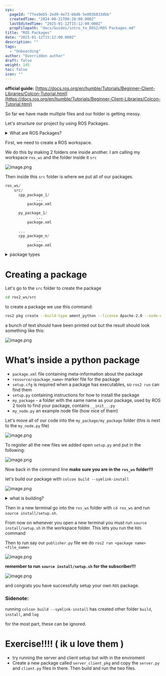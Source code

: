 ```yaml
---
sys:
  pageId: "7fea9eb5-2ed9-4e73-b6d6-5e093b833dbb"
  createdTime: "2024-08-21T00:28:00.000Z"
  lastEditedTime: "2025-01-12T15:12:00.000Z"
  propFilepath: "docs/Guides/intro_to_ROS2/ROS Packages.md"
title: "ROS Packages"
date: "2025-01-12T15:12:00.000Z"
description: ""
tags:
  - "Onboarding"
author: "Overridden author"
draft: false
weight: 145
toc: false
icon: ""
---
```


**official guide:** [https://docs.ros.org/en/humble/Tutorials/Beginner-Client-Libraries/Colcon-Tutorial.html](https://docs.ros.org/en/humble/Tutorials/Beginner-Client-Libraries/Colcon-Tutorial.html)

So far we have made multiple files and our folder is getting messy.

Let's structure our project by using ROS Packages.

<details>

<summary>What are ROS Packages?</summary>

ROS Packages are, as the name implies, packages of code that are highly sharable between ROS developers.

They consist of a folder, `package.xml` file, and source code

```python
      cpp_package_1/
		      ... imagine much code files here ..
          package.xml
```

</details>

First, we need to create a ROS workspace.

We do this by making 2 folders one inside another. I am calling my workspace `ros_ws` and the folder inside it `src`

![image.png](https://prod-files-secure.s3.us-west-2.amazonaws.com/d518164a-d88e-44d1-a4ee-3adb3bd8bce0/70706947-fd18-4537-a67b-e12946812d31/image.png?X-Amz-Algorithm=AWS4-HMAC-SHA256&X-Amz-Content-Sha256=UNSIGNED-PAYLOAD&X-Amz-Credential=ASIAZI2LB466YUQIJKFK%2F20250704%2Fus-west-2%2Fs3%2Faws4_request&X-Amz-Date=20250704T150902Z&X-Amz-Expires=3600&X-Amz-Security-Token=IQoJb3JpZ2luX2VjECYaCXVzLXdlc3QtMiJGMEQCIAeMiL%2Fs7%2BAGqgUn7JSkGkqb3QyWV688HEerAEXq4aYBAiA0pX%2BhcTtEZlYc%2Fj4Puw9tIqIBXA4UhGRMVMQW2ePClCr%2FAwgvEAAaDDYzNzQyMzE4MzgwNSIMpDPWVnD26OAJkNtPKtwD8i2bgSIj9GlRm818O4%2Bime4rL9Vp9d0IOi%2F1pPsV3kEfCfpEwQ8nS75zqE67NpaAHBvbINCFMGHP1h3zydoLbOCOU3RFo%2FnGwYsiSpf7V3dFio5vGDrMGi1tGtQs8fn1jqkINfmnDC0VKvlI3m%2FHYsOQcWuQjZDIWGmEob5%2FEtN4zIEW6TxmhVWuJkzf7%2Ff0gd2ei%2Bny2l%2F95RPP8k6fQA5L2BLM0DYHooNUu3jlhmRqt5FVVy%2FVcD3eQSyo2ru9rv6jLobE8rJ5slQAr3ExglqtDUQ7zi2mnWmMLUC9RqaZH9pIp1vw7FtFu8UrITvq8sMdONuf67LWpnxQiiGubD73NgyjXBzrmM2VXk5ACajS3oilhBopbFvyJCnvRu%2Bxth90zim8I5yhxNNSWo2pLUcCXM%2BDq%2FCfz%2B4xepXCpiidebWBfSf0G9Ki7HyhJcGL7YqAtwg6hJew0vQbks%2BgWgpG6piI6tHh0TBFs%2BzPMkD4srYq73ldLF4ksaLG%2BM%2FrAYpzmAvYgqhfQvSymMQntiXQZ6jEcfyeR1M6i5y9W%2B9gEvcHBmGk9teOC8ap80hwQCvdIA%2B0laPk74B1SCUlRJZtLyyZiF0uUlGRz2CTdEa7OHr7pXpgA7mcZ5gw8MOfwwY6pgENMVDKbgLzpop0zHaQfiCFts708Wxvczuniz3TvtyxOhQPPR42ALwl4fbTn3I9OaSNLbMn2HylK4t7ntSMyHoiAgwlSBcvCmRgKJYHZIdqyh1sYJXhGWdGfQGPKg1jkn9AiWN1UrRiihZYO2zSxpSjAHkQIf4Z5ZBUSA7CG2fdMe6sdTg%2F%2BpFqX8JFVcGYuZ7efx3FcD3mEDkUTmd2zNdwfP0V0I56&X-Amz-Signature=2fd646824a518d1d68702ebaaa1574f81d29e490f8c0ae61221601698322264a&X-Amz-SignedHeaders=host&x-amz-checksum-mode=ENABLED&x-id=GetObject)

Then inside this `src` folder is where we put all of our packages.

```python
ros_ws/
    src/
      cpp_package_1/
		      ...
          package.xml

      py_package_1/
		      ...
          package.xml

      ...
      cpp_package_n/
		      ...
          package.xml

```

<details>

<summary>package types</summary>

packages can be either `C++` or python.

the intern file structure is different for each but for this guide we will stick to creating python packages

</details>

# Creating a package

Let's go to the `src` folder to create the package

```bash
cd ros2_ws/src
```

to create a package we use this command:

```bash
ros2 pkg create --build-type ament_python --license Apache-2.0 --node-name my_node my_package
```

a bunch of text should have been printed out but the result should look something like this:

![image.png](https://prod-files-secure.s3.us-west-2.amazonaws.com/d518164a-d88e-44d1-a4ee-3adb3bd8bce0/e6cf1e3f-8512-4a3e-b131-079f800bf3e8/image.png?X-Amz-Algorithm=AWS4-HMAC-SHA256&X-Amz-Content-Sha256=UNSIGNED-PAYLOAD&X-Amz-Credential=ASIAZI2LB466YUQIJKFK%2F20250704%2Fus-west-2%2Fs3%2Faws4_request&X-Amz-Date=20250704T150902Z&X-Amz-Expires=3600&X-Amz-Security-Token=IQoJb3JpZ2luX2VjECYaCXVzLXdlc3QtMiJGMEQCIAeMiL%2Fs7%2BAGqgUn7JSkGkqb3QyWV688HEerAEXq4aYBAiA0pX%2BhcTtEZlYc%2Fj4Puw9tIqIBXA4UhGRMVMQW2ePClCr%2FAwgvEAAaDDYzNzQyMzE4MzgwNSIMpDPWVnD26OAJkNtPKtwD8i2bgSIj9GlRm818O4%2Bime4rL9Vp9d0IOi%2F1pPsV3kEfCfpEwQ8nS75zqE67NpaAHBvbINCFMGHP1h3zydoLbOCOU3RFo%2FnGwYsiSpf7V3dFio5vGDrMGi1tGtQs8fn1jqkINfmnDC0VKvlI3m%2FHYsOQcWuQjZDIWGmEob5%2FEtN4zIEW6TxmhVWuJkzf7%2Ff0gd2ei%2Bny2l%2F95RPP8k6fQA5L2BLM0DYHooNUu3jlhmRqt5FVVy%2FVcD3eQSyo2ru9rv6jLobE8rJ5slQAr3ExglqtDUQ7zi2mnWmMLUC9RqaZH9pIp1vw7FtFu8UrITvq8sMdONuf67LWpnxQiiGubD73NgyjXBzrmM2VXk5ACajS3oilhBopbFvyJCnvRu%2Bxth90zim8I5yhxNNSWo2pLUcCXM%2BDq%2FCfz%2B4xepXCpiidebWBfSf0G9Ki7HyhJcGL7YqAtwg6hJew0vQbks%2BgWgpG6piI6tHh0TBFs%2BzPMkD4srYq73ldLF4ksaLG%2BM%2FrAYpzmAvYgqhfQvSymMQntiXQZ6jEcfyeR1M6i5y9W%2B9gEvcHBmGk9teOC8ap80hwQCvdIA%2B0laPk74B1SCUlRJZtLyyZiF0uUlGRz2CTdEa7OHr7pXpgA7mcZ5gw8MOfwwY6pgENMVDKbgLzpop0zHaQfiCFts708Wxvczuniz3TvtyxOhQPPR42ALwl4fbTn3I9OaSNLbMn2HylK4t7ntSMyHoiAgwlSBcvCmRgKJYHZIdqyh1sYJXhGWdGfQGPKg1jkn9AiWN1UrRiihZYO2zSxpSjAHkQIf4Z5ZBUSA7CG2fdMe6sdTg%2F%2BpFqX8JFVcGYuZ7efx3FcD3mEDkUTmd2zNdwfP0V0I56&X-Amz-Signature=e6eb80527a1a8b0f2aaf1a49d42eb7b294e003e5f43dc2cc22076b6037c12310&X-Amz-SignedHeaders=host&x-amz-checksum-mode=ENABLED&x-id=GetObject)

# What’s inside a python package

- `package.xml` file containing meta-information about the package
- `resource/<package_name>` marker file for the package
- `setup.cfg` is required when a package has executables, so `ros2 run` can find them
- `setup.py` containing instructions for how to install the package
- `my_package` - a folder with the same name as your package, used by ROS 2 tools to find your package, contains `__init__.py`
- `my_node.py` an example node file (how nice of them)

Let's move all of our code into the `my_package/my_package` folder (this is next to the `my_node.py` file)

![image.png](https://prod-files-secure.s3.us-west-2.amazonaws.com/d518164a-d88e-44d1-a4ee-3adb3bd8bce0/9ce58f11-0da9-4d3e-b86d-506a9685d378/image.png?X-Amz-Algorithm=AWS4-HMAC-SHA256&X-Amz-Content-Sha256=UNSIGNED-PAYLOAD&X-Amz-Credential=ASIAZI2LB466YUQIJKFK%2F20250704%2Fus-west-2%2Fs3%2Faws4_request&X-Amz-Date=20250704T150902Z&X-Amz-Expires=3600&X-Amz-Security-Token=IQoJb3JpZ2luX2VjECYaCXVzLXdlc3QtMiJGMEQCIAeMiL%2Fs7%2BAGqgUn7JSkGkqb3QyWV688HEerAEXq4aYBAiA0pX%2BhcTtEZlYc%2Fj4Puw9tIqIBXA4UhGRMVMQW2ePClCr%2FAwgvEAAaDDYzNzQyMzE4MzgwNSIMpDPWVnD26OAJkNtPKtwD8i2bgSIj9GlRm818O4%2Bime4rL9Vp9d0IOi%2F1pPsV3kEfCfpEwQ8nS75zqE67NpaAHBvbINCFMGHP1h3zydoLbOCOU3RFo%2FnGwYsiSpf7V3dFio5vGDrMGi1tGtQs8fn1jqkINfmnDC0VKvlI3m%2FHYsOQcWuQjZDIWGmEob5%2FEtN4zIEW6TxmhVWuJkzf7%2Ff0gd2ei%2Bny2l%2F95RPP8k6fQA5L2BLM0DYHooNUu3jlhmRqt5FVVy%2FVcD3eQSyo2ru9rv6jLobE8rJ5slQAr3ExglqtDUQ7zi2mnWmMLUC9RqaZH9pIp1vw7FtFu8UrITvq8sMdONuf67LWpnxQiiGubD73NgyjXBzrmM2VXk5ACajS3oilhBopbFvyJCnvRu%2Bxth90zim8I5yhxNNSWo2pLUcCXM%2BDq%2FCfz%2B4xepXCpiidebWBfSf0G9Ki7HyhJcGL7YqAtwg6hJew0vQbks%2BgWgpG6piI6tHh0TBFs%2BzPMkD4srYq73ldLF4ksaLG%2BM%2FrAYpzmAvYgqhfQvSymMQntiXQZ6jEcfyeR1M6i5y9W%2B9gEvcHBmGk9teOC8ap80hwQCvdIA%2B0laPk74B1SCUlRJZtLyyZiF0uUlGRz2CTdEa7OHr7pXpgA7mcZ5gw8MOfwwY6pgENMVDKbgLzpop0zHaQfiCFts708Wxvczuniz3TvtyxOhQPPR42ALwl4fbTn3I9OaSNLbMn2HylK4t7ntSMyHoiAgwlSBcvCmRgKJYHZIdqyh1sYJXhGWdGfQGPKg1jkn9AiWN1UrRiihZYO2zSxpSjAHkQIf4Z5ZBUSA7CG2fdMe6sdTg%2F%2BpFqX8JFVcGYuZ7efx3FcD3mEDkUTmd2zNdwfP0V0I56&X-Amz-Signature=1be6289d56b9c77cf357139aff66ae855f5c9a407784c0fc875e10fd5731756b&X-Amz-SignedHeaders=host&x-amz-checksum-mode=ENABLED&x-id=GetObject)

To register all the new files we added open `setup.py` and put in the following:

![image.png](https://prod-files-secure.s3.us-west-2.amazonaws.com/d518164a-d88e-44d1-a4ee-3adb3bd8bce0/1cd7c262-4cae-4496-9d75-c178537d24a2/image.png?X-Amz-Algorithm=AWS4-HMAC-SHA256&X-Amz-Content-Sha256=UNSIGNED-PAYLOAD&X-Amz-Credential=ASIAZI2LB466YUQIJKFK%2F20250704%2Fus-west-2%2Fs3%2Faws4_request&X-Amz-Date=20250704T150902Z&X-Amz-Expires=3600&X-Amz-Security-Token=IQoJb3JpZ2luX2VjECYaCXVzLXdlc3QtMiJGMEQCIAeMiL%2Fs7%2BAGqgUn7JSkGkqb3QyWV688HEerAEXq4aYBAiA0pX%2BhcTtEZlYc%2Fj4Puw9tIqIBXA4UhGRMVMQW2ePClCr%2FAwgvEAAaDDYzNzQyMzE4MzgwNSIMpDPWVnD26OAJkNtPKtwD8i2bgSIj9GlRm818O4%2Bime4rL9Vp9d0IOi%2F1pPsV3kEfCfpEwQ8nS75zqE67NpaAHBvbINCFMGHP1h3zydoLbOCOU3RFo%2FnGwYsiSpf7V3dFio5vGDrMGi1tGtQs8fn1jqkINfmnDC0VKvlI3m%2FHYsOQcWuQjZDIWGmEob5%2FEtN4zIEW6TxmhVWuJkzf7%2Ff0gd2ei%2Bny2l%2F95RPP8k6fQA5L2BLM0DYHooNUu3jlhmRqt5FVVy%2FVcD3eQSyo2ru9rv6jLobE8rJ5slQAr3ExglqtDUQ7zi2mnWmMLUC9RqaZH9pIp1vw7FtFu8UrITvq8sMdONuf67LWpnxQiiGubD73NgyjXBzrmM2VXk5ACajS3oilhBopbFvyJCnvRu%2Bxth90zim8I5yhxNNSWo2pLUcCXM%2BDq%2FCfz%2B4xepXCpiidebWBfSf0G9Ki7HyhJcGL7YqAtwg6hJew0vQbks%2BgWgpG6piI6tHh0TBFs%2BzPMkD4srYq73ldLF4ksaLG%2BM%2FrAYpzmAvYgqhfQvSymMQntiXQZ6jEcfyeR1M6i5y9W%2B9gEvcHBmGk9teOC8ap80hwQCvdIA%2B0laPk74B1SCUlRJZtLyyZiF0uUlGRz2CTdEa7OHr7pXpgA7mcZ5gw8MOfwwY6pgENMVDKbgLzpop0zHaQfiCFts708Wxvczuniz3TvtyxOhQPPR42ALwl4fbTn3I9OaSNLbMn2HylK4t7ntSMyHoiAgwlSBcvCmRgKJYHZIdqyh1sYJXhGWdGfQGPKg1jkn9AiWN1UrRiihZYO2zSxpSjAHkQIf4Z5ZBUSA7CG2fdMe6sdTg%2F%2BpFqX8JFVcGYuZ7efx3FcD3mEDkUTmd2zNdwfP0V0I56&X-Amz-Signature=ca748463884dcd7ac2da2c7a562e481f82fc48f43a2a515fbfa27f89e555bf76&X-Amz-SignedHeaders=host&x-amz-checksum-mode=ENABLED&x-id=GetObject)

Now back in the command line **make sure you are in the** **`ros_ws`** **folder!!!**

let's build our package with `colcon build --symlink-install`

![image.png](https://prod-files-secure.s3.us-west-2.amazonaws.com/d518164a-d88e-44d1-a4ee-3adb3bd8bce0/2f2a0d27-b173-48fd-b189-5f5c0ce65619/image.png?X-Amz-Algorithm=AWS4-HMAC-SHA256&X-Amz-Content-Sha256=UNSIGNED-PAYLOAD&X-Amz-Credential=ASIAZI2LB466YUQIJKFK%2F20250704%2Fus-west-2%2Fs3%2Faws4_request&X-Amz-Date=20250704T150902Z&X-Amz-Expires=3600&X-Amz-Security-Token=IQoJb3JpZ2luX2VjECYaCXVzLXdlc3QtMiJGMEQCIAeMiL%2Fs7%2BAGqgUn7JSkGkqb3QyWV688HEerAEXq4aYBAiA0pX%2BhcTtEZlYc%2Fj4Puw9tIqIBXA4UhGRMVMQW2ePClCr%2FAwgvEAAaDDYzNzQyMzE4MzgwNSIMpDPWVnD26OAJkNtPKtwD8i2bgSIj9GlRm818O4%2Bime4rL9Vp9d0IOi%2F1pPsV3kEfCfpEwQ8nS75zqE67NpaAHBvbINCFMGHP1h3zydoLbOCOU3RFo%2FnGwYsiSpf7V3dFio5vGDrMGi1tGtQs8fn1jqkINfmnDC0VKvlI3m%2FHYsOQcWuQjZDIWGmEob5%2FEtN4zIEW6TxmhVWuJkzf7%2Ff0gd2ei%2Bny2l%2F95RPP8k6fQA5L2BLM0DYHooNUu3jlhmRqt5FVVy%2FVcD3eQSyo2ru9rv6jLobE8rJ5slQAr3ExglqtDUQ7zi2mnWmMLUC9RqaZH9pIp1vw7FtFu8UrITvq8sMdONuf67LWpnxQiiGubD73NgyjXBzrmM2VXk5ACajS3oilhBopbFvyJCnvRu%2Bxth90zim8I5yhxNNSWo2pLUcCXM%2BDq%2FCfz%2B4xepXCpiidebWBfSf0G9Ki7HyhJcGL7YqAtwg6hJew0vQbks%2BgWgpG6piI6tHh0TBFs%2BzPMkD4srYq73ldLF4ksaLG%2BM%2FrAYpzmAvYgqhfQvSymMQntiXQZ6jEcfyeR1M6i5y9W%2B9gEvcHBmGk9teOC8ap80hwQCvdIA%2B0laPk74B1SCUlRJZtLyyZiF0uUlGRz2CTdEa7OHr7pXpgA7mcZ5gw8MOfwwY6pgENMVDKbgLzpop0zHaQfiCFts708Wxvczuniz3TvtyxOhQPPR42ALwl4fbTn3I9OaSNLbMn2HylK4t7ntSMyHoiAgwlSBcvCmRgKJYHZIdqyh1sYJXhGWdGfQGPKg1jkn9AiWN1UrRiihZYO2zSxpSjAHkQIf4Z5ZBUSA7CG2fdMe6sdTg%2F%2BpFqX8JFVcGYuZ7efx3FcD3mEDkUTmd2zNdwfP0V0I56&X-Amz-Signature=40e03ac5c7181399b240c0353f30d74a15c9195a652a7d57985a36e1009a24bd&X-Amz-SignedHeaders=host&x-amz-checksum-mode=ENABLED&x-id=GetObject)

<details>

<summary>what is building?</summary>

if you are a CS major at Rose-Hulman you will learn the answer to this in CSSE132

but TLDR; is it combines all the code files into one program that can be run easily 

</details>

Then in a new terminal go into the `ros_ws` folder with `cd ros_ws` and run `source install/setup.sh`. 

From now on whenever you open a new terminal you must run `source install/setup.sh` in the workspace folder. This lets you run the `ROS` command

Then to run say our `publisher.py` file we do `ros2 run <package name> <file_name>`

![image.png](https://prod-files-secure.s3.us-west-2.amazonaws.com/d518164a-d88e-44d1-a4ee-3adb3bd8bce0/4f4b1219-3a44-4632-aa0a-ce3471699f59/image.png?X-Amz-Algorithm=AWS4-HMAC-SHA256&X-Amz-Content-Sha256=UNSIGNED-PAYLOAD&X-Amz-Credential=ASIAZI2LB466YUQIJKFK%2F20250704%2Fus-west-2%2Fs3%2Faws4_request&X-Amz-Date=20250704T150903Z&X-Amz-Expires=3600&X-Amz-Security-Token=IQoJb3JpZ2luX2VjECYaCXVzLXdlc3QtMiJGMEQCIAeMiL%2Fs7%2BAGqgUn7JSkGkqb3QyWV688HEerAEXq4aYBAiA0pX%2BhcTtEZlYc%2Fj4Puw9tIqIBXA4UhGRMVMQW2ePClCr%2FAwgvEAAaDDYzNzQyMzE4MzgwNSIMpDPWVnD26OAJkNtPKtwD8i2bgSIj9GlRm818O4%2Bime4rL9Vp9d0IOi%2F1pPsV3kEfCfpEwQ8nS75zqE67NpaAHBvbINCFMGHP1h3zydoLbOCOU3RFo%2FnGwYsiSpf7V3dFio5vGDrMGi1tGtQs8fn1jqkINfmnDC0VKvlI3m%2FHYsOQcWuQjZDIWGmEob5%2FEtN4zIEW6TxmhVWuJkzf7%2Ff0gd2ei%2Bny2l%2F95RPP8k6fQA5L2BLM0DYHooNUu3jlhmRqt5FVVy%2FVcD3eQSyo2ru9rv6jLobE8rJ5slQAr3ExglqtDUQ7zi2mnWmMLUC9RqaZH9pIp1vw7FtFu8UrITvq8sMdONuf67LWpnxQiiGubD73NgyjXBzrmM2VXk5ACajS3oilhBopbFvyJCnvRu%2Bxth90zim8I5yhxNNSWo2pLUcCXM%2BDq%2FCfz%2B4xepXCpiidebWBfSf0G9Ki7HyhJcGL7YqAtwg6hJew0vQbks%2BgWgpG6piI6tHh0TBFs%2BzPMkD4srYq73ldLF4ksaLG%2BM%2FrAYpzmAvYgqhfQvSymMQntiXQZ6jEcfyeR1M6i5y9W%2B9gEvcHBmGk9teOC8ap80hwQCvdIA%2B0laPk74B1SCUlRJZtLyyZiF0uUlGRz2CTdEa7OHr7pXpgA7mcZ5gw8MOfwwY6pgENMVDKbgLzpop0zHaQfiCFts708Wxvczuniz3TvtyxOhQPPR42ALwl4fbTn3I9OaSNLbMn2HylK4t7ntSMyHoiAgwlSBcvCmRgKJYHZIdqyh1sYJXhGWdGfQGPKg1jkn9AiWN1UrRiihZYO2zSxpSjAHkQIf4Z5ZBUSA7CG2fdMe6sdTg%2F%2BpFqX8JFVcGYuZ7efx3FcD3mEDkUTmd2zNdwfP0V0I56&X-Amz-Signature=989631eaf963a2f10d490236a931df735122475b4c5ad906bc00d7e80e700609&X-Amz-SignedHeaders=host&x-amz-checksum-mode=ENABLED&x-id=GetObject)

**remember to run** **`source install/setup.sh`** **for the subscriber!!!**

![image.png](https://prod-files-secure.s3.us-west-2.amazonaws.com/d518164a-d88e-44d1-a4ee-3adb3bd8bce0/02121119-dad4-49ec-8356-c956108b4243/image.png?X-Amz-Algorithm=AWS4-HMAC-SHA256&X-Amz-Content-Sha256=UNSIGNED-PAYLOAD&X-Amz-Credential=ASIAZI2LB466YUQIJKFK%2F20250704%2Fus-west-2%2Fs3%2Faws4_request&X-Amz-Date=20250704T150903Z&X-Amz-Expires=3600&X-Amz-Security-Token=IQoJb3JpZ2luX2VjECYaCXVzLXdlc3QtMiJGMEQCIAeMiL%2Fs7%2BAGqgUn7JSkGkqb3QyWV688HEerAEXq4aYBAiA0pX%2BhcTtEZlYc%2Fj4Puw9tIqIBXA4UhGRMVMQW2ePClCr%2FAwgvEAAaDDYzNzQyMzE4MzgwNSIMpDPWVnD26OAJkNtPKtwD8i2bgSIj9GlRm818O4%2Bime4rL9Vp9d0IOi%2F1pPsV3kEfCfpEwQ8nS75zqE67NpaAHBvbINCFMGHP1h3zydoLbOCOU3RFo%2FnGwYsiSpf7V3dFio5vGDrMGi1tGtQs8fn1jqkINfmnDC0VKvlI3m%2FHYsOQcWuQjZDIWGmEob5%2FEtN4zIEW6TxmhVWuJkzf7%2Ff0gd2ei%2Bny2l%2F95RPP8k6fQA5L2BLM0DYHooNUu3jlhmRqt5FVVy%2FVcD3eQSyo2ru9rv6jLobE8rJ5slQAr3ExglqtDUQ7zi2mnWmMLUC9RqaZH9pIp1vw7FtFu8UrITvq8sMdONuf67LWpnxQiiGubD73NgyjXBzrmM2VXk5ACajS3oilhBopbFvyJCnvRu%2Bxth90zim8I5yhxNNSWo2pLUcCXM%2BDq%2FCfz%2B4xepXCpiidebWBfSf0G9Ki7HyhJcGL7YqAtwg6hJew0vQbks%2BgWgpG6piI6tHh0TBFs%2BzPMkD4srYq73ldLF4ksaLG%2BM%2FrAYpzmAvYgqhfQvSymMQntiXQZ6jEcfyeR1M6i5y9W%2B9gEvcHBmGk9teOC8ap80hwQCvdIA%2B0laPk74B1SCUlRJZtLyyZiF0uUlGRz2CTdEa7OHr7pXpgA7mcZ5gw8MOfwwY6pgENMVDKbgLzpop0zHaQfiCFts708Wxvczuniz3TvtyxOhQPPR42ALwl4fbTn3I9OaSNLbMn2HylK4t7ntSMyHoiAgwlSBcvCmRgKJYHZIdqyh1sYJXhGWdGfQGPKg1jkn9AiWN1UrRiihZYO2zSxpSjAHkQIf4Z5ZBUSA7CG2fdMe6sdTg%2F%2BpFqX8JFVcGYuZ7efx3FcD3mEDkUTmd2zNdwfP0V0I56&X-Amz-Signature=66206d4dc11bcf995b9db92141e4e105bdf40738e75052c8df938779e1012c7c&X-Amz-SignedHeaders=host&x-amz-checksum-mode=ENABLED&x-id=GetObject)

and congrats you have successfully setup your own `ROS` package.

### Sidenote:

running `colcon build --symlink-install` has created other folder `build`, `install`, and `log`

for the most part, these can be ignored.

# Exercise!!!! ( ik u love them )

- try running the server and client setup but with in the enviroment
- Create a new package called `server_client_pkg` and copy the `server.py` and `client.py` files in there. Then build and run the two files.
